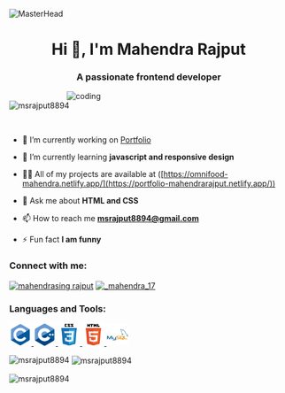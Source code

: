 ![MasterHead](https://pearlhosts.com/sites/default/files/2019-03/software-development-banner.jpg)
<h1 align="center">Hi 👋, I'm Mahendra Rajput</h1>
<h3 align="center">A passionate frontend developer</h3>

<img align="right" alt="coding" width="400" src="https://i.pinimg.com/736x/fd/b6/3c/fdb63c8e5c0c201fccaf55c9fda27d52.jpg">

<p align="left"> <img src="https://komarev.com/ghpvc/?username=msrajput8894&label=Profile%20views&color=0e75b6&style=flat" alt="msrajput8894" /> </p>

<p align="left"> <a href="https://twitter.com/" target="blank"><img src="https://img.shields.io/twitter/follow/?logo=twitter&style=for-the-badge" alt="" /></a> </p>

- 🔭 I’m currently working on [Portfolio]([(https://portfolio-mahendrarajput.netlify.app/)](https://portfolio-mahendrarajput.netlify.app/))

- 🌱 I’m currently learning **javascript and responsive design**

- 👨‍💻 All of my projects are available at ([https://omnifood-mahendra.netlify.app/](https://portfolio-mahendrarajput.netlify.app/))

- 💬 Ask me about **HTML and CSS**

- 📫 How to reach me **msrajput8894@gmail.com**

- ⚡ Fun fact **I am funny**

<h3 align="left">Connect with me:</h3>
<p align="left">
<a href="https://linkedin.com/in/mahendrasing rajput" target="blank"><img align="center" src="https://raw.githubusercontent.com/rahuldkjain/github-profile-readme-generator/master/src/images/icons/Social/linked-in-alt.svg" alt="mahendrasing rajput" height="30" width="40" /></a>
<a href="https://instagram.com/_mahendra_17" target="blank"><img align="center" src="https://raw.githubusercontent.com/rahuldkjain/github-profile-readme-generator/master/src/images/icons/Social/instagram.svg" alt="_mahendra_17" height="30" width="40" /></a>
</p>

<h3 align="left">Languages and Tools:</h3>
<p align="left"> <a href="https://www.cprogramming.com/" target="_blank" rel="noreferrer"> <img src="https://raw.githubusercontent.com/devicons/devicon/master/icons/c/c-original.svg" alt="c" width="40" height="40"/> </a> <a href="https://www.w3schools.com/cpp/" target="_blank" rel="noreferrer"> <img src="https://raw.githubusercontent.com/devicons/devicon/master/icons/cplusplus/cplusplus-original.svg" alt="cplusplus" width="40" height="40"/> </a> <a href="https://www.w3schools.com/css/" target="_blank" rel="noreferrer"> <img src="https://raw.githubusercontent.com/devicons/devicon/master/icons/css3/css3-original-wordmark.svg" alt="css3" width="40" height="40"/> </a> <a href="https://www.w3.org/html/" target="_blank" rel="noreferrer"> <img src="https://raw.githubusercontent.com/devicons/devicon/master/icons/html5/html5-original-wordmark.svg" alt="html5" width="40" height="40"/> </a> <a href="https://www.mysql.com/" target="_blank" rel="noreferrer"> <img src="https://raw.githubusercontent.com/devicons/devicon/master/icons/mysql/mysql-original-wordmark.svg" alt="mysql" width="40" height="40"/> </a> </p>

<p><img align="left" src="https://github-readme-stats.vercel.app/api/top-langs?username=msrajput8894&show_icons=true&locale=en&layout=compact" alt="msrajput8894" /></p>

<p>&nbsp;<img align="center" src="https://github-readme-stats.vercel.app/api?username=msrajput8894&show_icons=true&locale=en" alt="msrajput8894" /></p>

<p><img align="center" src="https://github-readme-streak-stats.herokuapp.com/?user=msrajput8894&" alt="msrajput8894" /></p>
